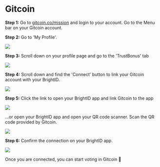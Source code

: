 # Gitcoin

**Step 1:** Go to [gitcoin.co/mission](https://gitcoin.co/mission) and login to your account. Go to the Menu bar on your Gitcoin account.

**Step 2:** Go to 'My Profile'.

![](../.gitbook/assets/Gitcoin\_Step2.png)

**Step 3:** Scroll down on your profile page and go to the 'TrustBonus' tab

![](../.gitbook/assets/Gitcoin\_Step3.png)

**Step 4:** Scroll down and find the 'Connect' button to link your Gitcoin account with your BrightID.

![](../.gitbook/assets/Gitcoin\_Step4.png)

**Step 5:** Click the link to open your BrightID app and link Gitcoin to the app

![](<../.gitbook/assets/Gitcoin\_Step5a (1).png>)

...or open your BrightID app and open your QR code scanner. Scan the QR code provided by Gitcoin.

![](<../.gitbook/assets/Gitcoin\_Step5b (1).png>)

**Step 6:** Confirm the connection on your BrightID app.

![](../.gitbook/assets/Gitcoin\_Step6.png)

Once you are connected, you can start voting in Gitcoin 🎉

